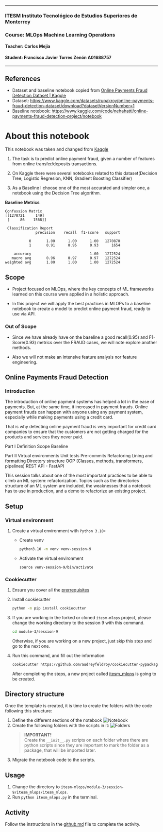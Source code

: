 ___
### ITESM Instituto Tecnológico de Estudios Superiores de Monterrey
### Course:     MLOps Machine Learning Operations
#### Teacher:   Carlos Mejia
#### Student:   Francisco Javier Torres Zenón  A01688757
____

## References
* Dataset and baseline notebook copied from [Online Payments Fraud Detection Dataset | Kaggle](https://www.kaggle.com/datasets/rupakroy/online-payments-fraud-detection-dataset) 
* Dataset: https://www.kaggle.com/datasets/rupakroy/online-payments-fraud-detection-dataset/download?datasetVersionNumber=1
* Baseline notebook: https://www.kaggle.com/code/nehahatti/online-payments-fraud-detection-project/notebook


# About this notebook
This notebook was taken and changed from [Kaggle](http://www.kaggle.com)

1. The task is to predict online payment fraud, given a number of features from online transfer/deposits transactions.

2. On Kaggle there were several notebooks related to this dataset(Decision Tree, Logistic Regresion, KNN, Gradient Boosting Classifier)
3. As a Baseline I choose one of the most accurated and simpler one, a notebook using the Decision Tree algorithm.

**Baseline Metrics**
```
Confussion Matrix
[[1270721     149]
 [     86    1568]]
```

```
 Classification Report
              precision    recall  f1-score   support

           0       1.00      1.00      1.00   1270870
           1       0.91      0.95      0.93      1654

    accuracy                           1.00   1272524
   macro avg       0.96      0.97      0.97   1272524
weighted avg       1.00      1.00      1.00   1272524
```


## Scope

* Project focused on MLOps, where the key concepts of ML frameworks learned on this course were applied in a holistic approach.

* In this project we will apply the best practices in MLOPs to a baseline notebook to create a model to predict online payment fraud, ready to use via API.

### Out of Scope

* Since we have already have on the baseline a good recall(0.95) and F1-Score(0.93) metrics over the FRAUD cases, we will note explore another methods.

* Also we will not make an intensive feature analysis nor feature engineering.


## Online Payments Fraud Detection
### Introduction
The introduction of online payment systems has helped a lot in the ease of payments. But, at the same time, it increased in payment frauds. Online payment frauds can happen with anyone using any payment system, especially while making payments using a credit card. 

That is why detecting online payment fraud is very important for credit card companies to ensure that the customers are not getting charged for the products and services they never paid. 



Part I 
    Definition
    Scope
    Baseline

Part II 
    Virtual environments
    Unit tests
    Pre-commits
    Refactoring
    Lining and formatting
    Directory structure
    OOP (Classes, methods, transformers, pipelines)
    REST API - FastAPI

This session talks about one of the most important practices to be able to climb an ML system: refactorization. Topics such as the directories structure of an ML system are included, the weaknesses that a notebook has to use in production, and a demo to refactorize an existing project.

## Setup
### Virtual environment

1. Create a virtual environment with `Python 3.10+`
    * Create venv
        ```bash
        python3.10 -m venv venv-session-9
        ```

    * Activate the virtual environment
        ```
        source venv-session-9/bin/activate
        ```


### Cookiecutter
1. Ensure you cover all the [prerrequisites](https://cookiecutter.readthedocs.io/en/stable/installation.html#prerequisites)
2. Install cookiecutter
    ```bash
    python -m pip install cookiecutter
    ```
3. If you are working in the forked or cloned `itesm-mlops` project, please change the working directory to the session 9 with this command. 
    ```bash
    cd module-3/session-9
    ```

    Otherwise, if you are working on a new project, just skip this step and go to the next one.
3. Run this command, and fill out the information
    ```bash
    cookiecutter https://github.com/audreyfeldroy/cookiecutter-pypackage.git
    ```
    After completing the steps, a new project called [itesm_mlops](itesm_mlops) is going to be created.

## Directory structure
Once the template is created, it is time to create the folders with the code following this structure:
1. Define the different sections of the notebook
![Notebook](imgs/notebook.png)
2. Create the following folders with the scripts in it:
![Folders](imgs/folders.png)
    > **IMPORTANT!**  
    Create the `__init__.py` scripts on each folder where there are python scripts since they are important to mark the folder as a package, that will be imported later.
3. Migrate the notebook code to the scripts.

## Usage
1. Change the directory to `itesm-mlops/module-3/session-9/itesm_mlops/itesm_mlops`.
2. Run `python itesm_mlops.py` in the terminal.

## Activity
Follow the instructions in the [github.md](activity/github.md) file to complete the activity.
